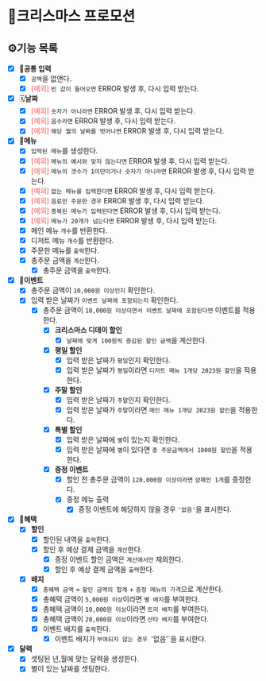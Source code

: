 # 🎄크리스마스 프로모션

## ⚙️기능 목록
- [x] 🔣**공통 입력**
    - [x] `공백`을 없앤다.
    - [x] <span style="color: #FC8C8C">**[예외]**</span> `빈 값이 들어오면` ERROR 발생 후, 다시 입력 받는다.
- [x] 🗓️**날짜**
    - [x] <span style="color: #FC8C8C">**[예외]**</span> `숫자가 아니라면` ERROR 발생 후, 다시 입력 받는다.
    - [x] <span style="color: #FC8C8C">**[예외]**</span> `음수라면` ERROR 발생 후, 다시 입력 받는다.
    - [x] <span style="color: #FC8C8C">**[예외]**</span> `해당 월의 날짜를 벗어나면` ERROR 발생 후, 다시 입력 받는다.
- [x] 🥘**메뉴**
    - [x] `입력된 메뉴`를 생성한다.
    - [x] <span style="color: #FC8C8C">**[예외]**</span> `메뉴의 예시와 맞지 않는다면` ERROR 발생 후, 다시 입력 받는다.
    - [x] <span style="color: #FC8C8C">**[예외]**</span> `메뉴의 갯수가 1미만이거나 숫자가 아니라면` ERROR 발생 후, 다시 입력 받는다.
    - [x] <span style="color: #FC8C8C">**[예외]**</span> `없는 메뉴를 입력한다면` ERROR 발생 후, 다시 입력 받는다.
    - [x] <span style="color: #FC8C8C">**[예외]**</span> `음료만 주문한 경우` ERROR 발생 후, 다시 입력 받는다.
    - [x] <span style="color: #FC8C8C">**[예외]**</span> `중복된 메뉴가 입력된다면` ERROR 발생 후, 다시 입력 받는다.
    - [x] <span style="color: #FC8C8C">**[예외]**</span> `메뉴가 20개가 넘는다면` ERROR 발생 후, 다시 입력 받는다.
    - [x] 메인 메뉴 `개수`를 반환한다.
    - [x] 디저트 메뉴 `개수`를 반환한다.
    - [x] 주문한 메뉴를 `출력`한다.
    - [x] 총주문 금액을 `계산`한다.
        - [x] 총주문 금액을 `출력`한다. 
- [x] 🎈**이벤트**
    - [x] 총주문 금액이 `10,000원 이상인지` 확인한다.
    - [x] 입력 받은 날짜가 `이벤트 날짜에 포함되는지` 확인한다.
        - [x] 총주문 금액이 `10,000원 이상이면서 이벤트 날짜에 포함된다면` 이벤트를 적용한다. 
            - [x] **크리스마스 디데이 할인**
                - [x] `날짜에 맞게 100원씩 증감된 할인 금액`을 계산한다.
            - [x] **평일 할인**
                - [x] 입력 받은 날짜가 `평일`인지 확인한다.
                - [x] 입력 받은 날짜가 `평일`이라면 `디저트 메뉴 1개당 2023원 할인`을 적용한다.
            - [x] **주말 할인**
                - [x] 입력 받은 날짜가 `주말`인지 확인한다.
                - [x] 입력 받은 날짜가 `주말`이라면 `메인 메뉴 1개당 2023원 할인`을 적용한다.
            - [x] **특별 할인**
                - [x] 입력 받은 날짜에 `별`이 있는지 확인한다.
                - [x] 입력 받은 날짜에 `별`이 있다면 `총 주문금액에서 1000원 할인`을 적용한다.
            - [x] **증정 이벤트**
                - [x] 할인 전 총주문 금액이 `120,000원 이상이라면` `샴페인 1개`를 증정한다.
                - [x] 증정 메뉴 출력 
                    - [x] 증정 이벤트에 해당하지 않을 경우 `'없음'`을 표시한다.
- [x] 🎉**혜택**
    - [x] **할인**
      - [x] 할인된 내역을 `출력`한다. 
      - [x] 할인 후 예상 결제 금액을 `계산`한다.
          - [x] 증정 이벤트 할인 금액은 `계산에서만` 제외한다.
          - [x] 할인 후 예상 결제 금액을 `출력`한다.
    - [x] **배지** 
       - [x] `총혜택 금액` = `할인 금액의 합계` + `증정 메뉴의 가격`으로 계산한다.
       - [x] 총혜택 금액이 `5,000원 이상`이라면 `별 배지`를 부여한다.
       - [x] 총혜택 금액이 `10,000원 이상`이라면 `트리 배지`를 부여한다.
       - [x] 총혜택 금액이 `20,000원 이상`이라면 `산타 배지`를 부여한다.
       - [x] 이벤트 배지를 `출력`한다.
           - [x] 이벤트 배지가 `부여되지 않는 경우 `'없음'`을 표시한다.
- [x] **달력**
    - [x] 셋팅된 년,월에 맞는 달력을 생성한다.
    - [x] 별이 있는 날짜를 셋팅한다.